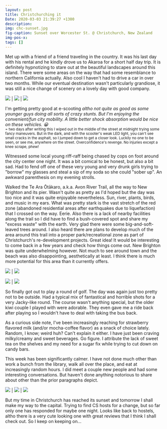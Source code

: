 ```yaml
---
layout: post
title: Christchurching it
Date: 2020-03-03 21:39:27 +1300
description:
img: chc-sunset.jpg
fig-caption: Sunset over Worcester St. @ Christchurch, New Zealand
img-pos-x:
tags: []
---
```

Met up with a friend of a friend traveling in the country. It was his last day with his rental and he kindly drove us to Akaroa for a short half day trip. It is definitely hypnotizing to stare out at the beautiful landscapes around this island. There were some areas on the way that had some resemblance to northern California actually. Also cool I haven't had to drive a car in over two months. While our eventual destination wasn't particularly grandiose, it was still a nice change of scenery on a lovely day with good company.

![]({{site.baseimgurl}}/akaroa.jpg) | ![]({{site.baseimgurl}}/akaroa-flower.jpg) | ![]({{site.baseimgurl}}/akaroa-pier.jpg)

I'm getting pretty good at e-scooting<sup>*</sup> altho not quite as good as some younger guys doing all sorts of crazy stunts. But I'm enjoying the convenient/fun city mobility. A little better shock absorption would be nice on these vehicles. 😀
<br><sup>*</sup> <small>= two days after writing this I wiped out in the middle of the street at midnight trying some fancy maneuvers. But in the dark, and with the scooter's weak LED light, you can't see small cracks in the asphalt, so I jumped down to get a closer look. Luckily no one to be seen, or see me, anywhere on the street. Overconfidence's revenge. No injuries except a knee scrape, phew!</small>

Witnessed some local young riff-raff being chased by cops on foot around the city center one night. It was a bit comical to be honest, but also a bit sad. Had to fend off one of these very young and very drunk girls trying to "borrow" my glasses and steal a sip of my soda so she could "sober up". An awkward parenthesis on my evening strolls.

Walked the Te Ara Ōtākaro, a.k.a. Avon River Trail, all the way to New Brighton and its pier. Wasn't quite as pretty as I'd hoped but the day was too nice and it was quite enjoyable nevertheless. Sun, river, plants, birds, and music in my ears. What was pretty stark is the vast stretch of the red zone (abandoned residential areas after earthquakes due to liquefaction) that I crossed on the way. Eerie. Also there is a lack of nearby facilities along the trail so I did have to find a bush-covered spot and share my "excess waste" with the earth. Very glad there were some big-and-soft-leaved trees around. I also heard there are plans to develop much of the area around this trail into a proper park/recreational zone as part of Christchurch's re-development projects. Great idea! It would be interesting to come back in a few years and check how things come out. New Brighton was quite underwhelming however. Not much to see around town and the beach was also disappointing, aesthetically at least. I think there is much more potential for this area than it currently offers.

![]({{site.baseimgurl}}/chc-red-zone.jpg) | ![]({{site.baseimgurl}}/red-zone-swan.jpg)

![]({{site.baseimgurl}}/red-zone-flower.jpg) | ![]({{site.baseimgurl}}/new-brighton-pier.jpg)

So finally got out to play a round of golf. The day was again just too pretty not to be outside. Had a typical mix of fantastical and horrible shots for a very Jacky-like round. The course wasn't anything special, but the older kiwi couple I played with were adorable. They even gave me a ride back after playing so I wouldn't have to deal with taking the bus back.

As a curious side note, I've been increasingly reaching for strawberry flavored milk (and/or mocha-coffee flavor) as a snack of choice lately. Random, I know; weird huh? Can't explain it either. I have just been craving milky/creamy and sweet beverages. Go figure. I attribute the lack of sweet tea on the shelves and my need for a sugar fix while trying to cut down on candy bars.

This week has been significantly calmer. I have not done much other than work a bunch from the library, walk all over the place, and eat at increasingly random hours. I did meet a couple new people and had some interesting conversations. But haven't done anything notorious to share about other than the prior paragraphs depict.

![]({{site.baseimgurl}}/chc-golf.jpg) | ![]({{site.baseimgurl}}/chc-strawberry-milk.jpg) | ![]({{site.baseimgurl}}/chc-punting.jpg)

But my time in Christchurch has reached its sunset and tomorrow I shall make my way to the capital. Trying to find CS hosts for a change, but so far only one has responded for maybe one night. Looks like back to hostels, altho there is a very cute looking one with great reviews that I think I shall check out. So I keep on keeping on...
